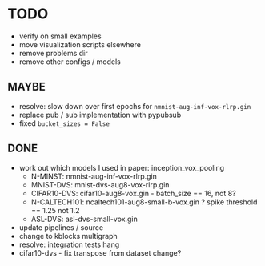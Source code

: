 # TODO

* verify on small examples
* move visualization scripts elsewhere
* remove problems dir
* remove other configs / models

## MAYBE

* resolve: slow down over first epochs for `nmnist-aug-inf-vox-rlrp.gin`
* replace pub / sub implementation with pypubsub
* fixed `bucket_sizes = False`

## DONE

* work out which models I used in paper: inception_vox_pooling
  * N-MINST: nmnist-aug-inf-vox-rlrp.gin
  * MNIST-DVS: mnist-dvs-aug8-vox-rlrp.gin
  * CIFAR10-DVS: cifar10-aug8-vox.gin - batch_size == 16, not 8?
  * N-CALTECH101: ncaltech101-aug8-small-b-vox.gin ? spike threshold == 1.25 not 1.2
  * ASL-DVS: asl-dvs-small-vox.gin
* update pipelines / source
* change to kblocks multigraph
* resolve: integration tests hang
* cifar10-dvs - fix transpose from dataset change?
